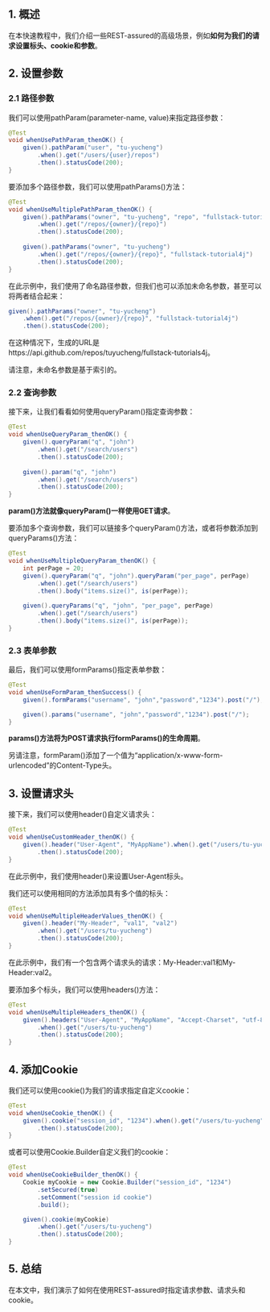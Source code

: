 ## 1. 概述

在本快速教程中，我们介绍一些REST-assured的高级场景，例如**如何为我们的请求设置标头、cookie和参数**。

## 2. 设置参数

### 2.1 路径参数

我们可以使用pathParam(parameter-name, value)来指定路径参数：

```java
@Test
void whenUsePathParam_thenOK() {
	given().pathParam("user", "tu-yucheng")
        .when().get("/users/{user}/repos")
        .then().statusCode(200);
}
```

要添加多个路径参数，我们可以使用pathParams()方法：

```java
@Test
void whenUseMultiplePathParam_thenOK() {
	given().pathParams("owner", "tu-yucheng", "repo", "fullstack-tutorial4j")
        .when().get("/repos/{owner}/{repo}")
        .then().statusCode(200);
    
	given().pathParams("owner", "tu-yucheng")
        .when().get("/repos/{owner}/{repo}", "fullstack-tutorial4j")
        .then().statusCode(200);
}
```

在此示例中，我们使用了命名路径参数，但我们也可以添加未命名参数，甚至可以将两者结合起来：

```java
given().pathParams("owner", "tu-yucheng")
    .when().get("/repos/{owner}/{repo}", "fullstack-tutorial4j")
    .then().statusCode(200);
```

在这种情况下，生成的URL是https://api.github.com/repos/tuyucheng/fullstack-tutorials4j。

请注意，未命名参数是基于索引的。

### 2.2 查询参数

接下来，让我们看看如何使用queryParam()指定查询参数：

```java
@Test
void whenUseQueryParam_thenOK() {
	given().queryParam("q", "john")
        .when().get("/search/users")
        .then().statusCode(200);
    
	given().param("q", "john")
        .when().get("/search/users")
        .then().statusCode(200);
}
```

**param()方法就像queryParam()一样使用GET请求**。

要添加多个查询参数，我们可以链接多个queryParam()方法，或者将参数添加到queryParams()方法：

```java
@Test
void whenUseMultipleQueryParam_thenOK() {
	int perPage = 20;
	given().queryParam("q", "john").queryParam("per_page", perPage)
        .when().get("/search/users")
        .then().body("items.size()", is(perPage));
    
	given().queryParams("q", "john", "per_page", perPage)
        .when().get("/search/users")
        .then().body("items.size()", is(perPage));
}
```

### 2.3 表单参数

最后，我们可以使用formParams()指定表单参数：

```java
@Test
void whenUseFormParam_thenSuccess() {
    given().formParams("username", "john","password","1234").post("/");

    given().params("username", "john","password","1234").post("/");
}
```

**params()方法将为POST请求执行formParams()的生命周期**。

另请注意，formParam()添加了一个值为“application/x-www-form-urlencoded”的Content-Type头。

## 3. 设置请求头

接下来，我们可以使用header()自定义请求头：

```java
@Test
void whenUseCustomHeader_thenOK() {
    given().header("User-Agent", "MyAppName").when().get("/users/tu-yucheng")
        .then().statusCode(200);
}
```

在此示例中，我们使用header()来设置User-Agent标头。

我们还可以使用相同的方法添加具有多个值的标头：

```java
@Test
void whenUseMultipleHeaderValues_thenOK() {
    given().header("My-Header", "val1", "val2")
        .when().get("/users/tu-yucheng")
        .then().statusCode(200);
}
```

在此示例中，我们有一个包含两个请求头的请求：My-Header:val1和My-Header:val2。

要添加多个标头，我们可以使用headers()方法：

```java
@Test
void whenUseMultipleHeaders_thenOK() {
    given().headers("User-Agent", "MyAppName", "Accept-Charset", "utf-8")
        .when().get("/users/tu-yucheng")
        .then().statusCode(200);
}
```

## 4. 添加Cookie

我们还可以使用cookie()为我们的请求指定自定义cookie：

```java
@Test
void whenUseCookie_thenOK() {
    given().cookie("session_id", "1234").when().get("/users/tu-yucheng")
        .then().statusCode(200);
}
```

或者可以使用Cookie.Builder自定义我们的cookie：

```java
@Test
void whenUseCookieBuilder_thenOK() {
    Cookie myCookie = new Cookie.Builder("session_id", "1234")
        .setSecured(true)
        .setComment("session id cookie")
        .build();

    given().cookie(myCookie)
        .when().get("/users/tu-yucheng")
        .then().statusCode(200);
}
```

## 5. 总结

在本文中，我们演示了如何在使用REST-assured时指定请求参数、请求头和cookie。